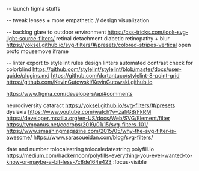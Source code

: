 -- launch figma stuffs

-- tweak lenses + more empathetic // design visualization

-- backlog
glare to outdoor environment https://css-tricks.com/look-svg-light-source-filters/
retinal detachment
diabetic retinopathy + blur https://yoksel.github.io/svg-filters/#/presets/colored-stripes-vertical
open proto
mousemove iframe

-- linter
export to stylelint rules
design linters
automated contrast check for colorblind
https://github.com/stylelint/stylelint/blob/master/docs/user-guide/plugins.md
https://github.com/dcrtantuco/stylelint-8-point-grid
https://github.com/KevinGutowski/KevinGutowski.github.io

https://www.figma.com/developers/api#comments

neurodiversity
cataract https://yoksel.github.io/svg-filters/#/presets
dyslexia https://www.youtube.com/watch?v=zafiGBrFkRM
https://developer.mozilla.org/en-US/docs/Web/SVG/Element/filter
https://tympanus.net/codrops/2019/01/15/svg-filters-101/
https://www.smashingmagazine.com/2015/05/why-the-svg-filter-is-awesome/
https://www.sarasoueidan.com/blog/svg-filters/

date and number tolocalestring tolocaledatestring
polyfill.io https://medium.com/hackernoon/polyfills-everything-you-ever-wanted-to-know-or-maybe-a-bit-less-7c8de164e423
:focus-visible

<!-- const a = (
  <svg version='1.1' xmlns='http://www.w3.org/2000/svg'>
    <defs>
      <filter id='hc_extension_off' x='0' y='0'>
        <feComponentTransfer>
          <feFuncR tableValues='0 1' type='table' />
          <feFuncG tableValues='0 1' type='table' />
          <feFuncB tableValues='0 1' type='table' />
        </feComponentTransfer>
      </filter>
      <filter id='hc_extension_highcontrast' x='0' y='0'>
        <feComponentTransfer>
          <feFuncR exponent='3.0' type='gamma' />
          <feFuncG exponent='3.0' type='gamma' />
          <feFuncB exponent='3.0' type='gamma' />
        </feComponentTransfer>
      </filter>
      <filter id='hc_extension_highcontrast_back' x='0' y='0'>
        <feComponentTransfer>
          <feFuncR exponent='0.33' type='gamma' />
          <feFuncG exponent='0.33' type='gamma' />
          <feFuncB exponent='0.33' type='gamma' />
        </feComponentTransfer>
      </filter>
      <filter id='hc_extension_grayscale' x='0' y='0'>
        <feColorMatrix
          type='matrix'
          values='0.2126 0.7152 0.0722 0 0 0.2126 0.7152 0.0722 0 0 0.2126 0.7152 0.0722 0 0 0 0 0 1 0'
        />
        <feComponentTransfer>
          <feFuncR exponent='3' type='gamma' />
          <feFuncG exponent='3' type='gamma' />
          <feFuncB exponent='3' type='gamma' />
        </feComponentTransfer>
      </filter>
      <filter id='hc_extension_grayscale_back' x='0' y='0'>
        <feComponentTransfer>
          <feFuncR exponent='0.33' type='gamma' />
          <feFuncG exponent='0.33' type='gamma' />
          <feFuncB exponent='0.33' type='gamma' />
        </feComponentTransfer>
      </filter>
      <filter id='hc_extension_invert' x='0' y='0'>
        <feComponentTransfer>
          <feFuncR amplitude='-1' exponent='3' offset='1' type='gamma' />
          <feFuncG amplitude='-1' exponent='3' offset='1' type='gamma' />
          <feFuncB amplitude='-1' exponent='3' offset='1' type='gamma' />
        </feComponentTransfer>
      </filter>
      <filter id='hc_extension_invert_back' x='0' y='0'>
        <feComponentTransfer>
          <feFuncR tableValues='1 0' type='table' />
          <feFuncG tableValues='1 0' type='table' />
          <feFuncB tableValues='1 0' type='table' />
        </feComponentTransfer>
        <feComponentTransfer>
          <feFuncR exponent='1.7' type='gamma' />
          <feFuncG exponent='1.7' type='gamma' />
          <feFuncB exponent='1.7' type='gamma' />
        </feComponentTransfer>
      </filter>
      <filter id='hc_extension_invert_grayscale' x='0' y='0'>
        <feColorMatrix
          type='matrix'
          values='0.2126 0.7152 0.0722 0 0 0.2126 0.7152 0.0722 0 0 0.2126 0.7152 0.0722 0 0 0 0 0 1 0'
        />
        <feComponentTransfer>
          <feFuncR amplitude='-1' exponent='3' offset='1' type='gamma' />
          <feFuncG amplitude='-1' exponent='3' offset='1' type='gamma' />
          <feFuncB amplitude='-1' exponent='3' offset='1' type='gamma' />
        </feComponentTransfer>
      </filter>
      <filter id='hc_extension_yellow_on_black' x='0' y='0'>
        <feComponentTransfer>
          <feFuncR amplitude='-1' exponent='3' offset='1' type='gamma' />
          <feFuncG amplitude='-1' exponent='3' offset='1' type='gamma' />
          <feFuncB amplitude='-1' exponent='3' offset='1' type='gamma' />
        </feComponentTransfer>
        <feColorMatrix
          type='matrix'
          values='0.3 0.5 0.2 0 0 0.3 0.5 0.2 0 0 0 0 0 0 0 0 0 0 1 0'
        />
      </filter>
      <filter id='hc_extension_yellow_on_black_back' x='0' y='0'>
        <feComponentTransfer>
          <feFuncR tableValues='1 0' type='table' />
          <feFuncG tableValues='1 0' type='table' />
          <feFuncB tableValues='1 0' type='table' />
        </feComponentTransfer>
        <feComponentTransfer>
          <feFuncR exponent='0.33' type='gamma' />
          <feFuncG exponent='0.33' type='gamma' />
          <feFuncB exponent='0.33' type='gamma' />
        </feComponentTransfer>
      </filter>
    </defs>
  </svg>
) -->

